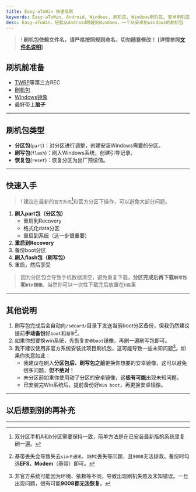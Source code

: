 ```yaml
---
title: Easy-aToWin 快速指南
keywords: Easy-aToWin, Android, Windows, 刷机包, Windows刷机包, 安卓刷机包,  Windows11, Windows10, Windows 11 arm, Windows 10 arm, 安卓刷Windows, 小米刷Windows, 一加刷Windows, 红米刷Windows, 亦魔
desc: Easy-aToWin，轻松从Android跨越到Windows，一个从安卓到windows的刷机包
---
```

>! **刷机包依赖文件名，请严格按照规则命名，切勿随意修改！**   **\[**详情参照[文件名说明](fileName.md)**\]**

## 刷机前准备
+ [TWRP](https://twrp.me/Devices/)等第三方REC
+ [刷机包](./download/)
+ [WIndows镜像](./download/win.md)
+ 最好带上**脑子**
---

## 刷机包类型
+ **分区包**(`part`)：对分区进行调整，创建安装Windows需要的分区。
+ **刷写包**(`flash`)：刷入Windows系统，创建引导记录。
+ **恢复包**(`reset`)：恢复分区为出厂预设值。
---

## 快速入手
>! 建议在最新的`官方系统`[^系统]和官方分区下操作，可以避免大部分问题。
1. **刷入part包（分区包）**
   - 重启到Recovery
   - 格式化data分区
   - 重启到系统（这一步很重要）
2. **重启到Recovery**
3. 备份boot分区
4. **刷入flash包（刷写包）**
5. 重启，然后享受
> 因为分区包会导致手机数据清空，避免重复下载，**分区完成后再下载`刷写包`和`Win镜像`**。当然你可以一次性下载完后放置在`U盘`里
---

## 其他说明
1. 刷写包完成后会自动向`/sdcard/`目录下发送当前boot分区备份，但我仍然建议提前**手动备份**好`boot`和`基带`[^基带]。  
2. 如果你想要换win系统，先恢复`安卓boot`镜像，再刷一遍刷写包即可。  
3. 我不建议使用非官方系统安装此项目刷机包，这可能导致一些未知问题[^问题]。如果你执意如此：
    + 我建议在刷入**分区包后、刷写包之前**更换你想要的安卓镜像，这可以避免很多问题，**但不绝对**！
    + 未分区前如果你使用动了分区的安卓镜像，这**极有可能**出现未知问题。
    + 已安装完Win系统后，提前备份好`Win boot`，再更换安卓镜像。
---
## 以后想到别的再补充
---
[^系统]:双分区手机A和b分区需要保持一致，简单方法是在已安装最新版的系统里复刷一遍。
[^基带]:基带丢失会导致失去`sim卡通讯`、`IEMI`丢失等问题，且`9008`无法拯救。备份时勾选**EFS、Modem**（基带）即可。
[^问题]:非官方系统可能因为环境、依赖等不同，导致出现刷机失败及未知错误。一旦出现问题，很有可能**9008都无法恢复**。